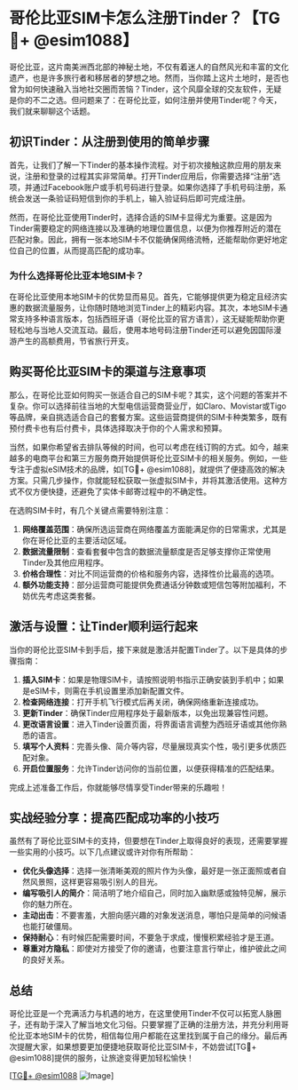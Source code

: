 # 哥伦比亚SIM卡怎么注册Tinder？【TG💪+ @esim1088】

哥伦比亚，这片南美洲西北部的神秘土地，不仅有着迷人的自然风光和丰富的文化遗产，也是许多旅行者和移居者的梦想之地。然而，当你踏上这片土地时，是否也曾为如何快速融入当地社交圈而苦恼？Tinder，这个风靡全球的交友软件，无疑是你的不二之选。但问题来了：在哥伦比亚，如何注册并使用Tinder呢？今天，我们就来聊聊这个话题。

## 初识Tinder：从注册到使用的简单步骤

首先，让我们了解一下Tinder的基本操作流程。对于初次接触这款应用的朋友来说，注册和登录的过程其实非常简单。打开Tinder应用后，你需要选择“注册”选项，并通过Facebook账户或手机号码进行登录。如果你选择了手机号码注册，系统会发送一条验证码短信到你的手机上，输入验证码后即可完成注册。

然而，在哥伦比亚使用Tinder时，选择合适的SIM卡显得尤为重要。这是因为Tinder需要稳定的网络连接以及准确的地理位置信息，以便为你推荐附近的潜在匹配对象。因此，拥有一张本地SIM卡不仅能确保网络流畅，还能帮助你更好地定位自己的位置，从而提高匹配的成功率。

### 为什么选择哥伦比亚本地SIM卡？

在哥伦比亚使用本地SIM卡的优势显而易见。首先，它能够提供更为稳定且经济实惠的数据流量服务，让你随时随地浏览Tinder上的精彩内容。其次，本地SIM卡通常支持多种语言版本，包括西班牙语（哥伦比亚的官方语言），这无疑能帮助你更轻松地与当地人交流互动。最后，使用本地号码注册Tinder还可以避免因国际漫游产生的高额费用，节省旅行开支。

## 购买哥伦比亚SIM卡的渠道与注意事项

那么，在哥伦比亚如何购买一张适合自己的SIM卡呢？其实，这个问题的答案并不复杂。你可以选择前往当地的大型电信运营商营业厅，如Claro、Movistar或Tigo等品牌，亲自挑选适合自己的套餐方案。这些运营商提供的SIM卡种类繁多，既有预付费卡也有后付费卡，具体选择取决于你的个人需求和预算。

当然，如果你希望省去排队等候的时间，也可以考虑在线订购的方式。如今，越来越多的电商平台和第三方服务商开始提供哥伦比亚SIM卡的相关服务。例如，一些专注于虚拟eSIM技术的品牌，如[TG💪+ @esim1088]，就提供了便捷高效的解决方案。只需几步操作，你就能轻松获取一张虚拟SIM卡，并将其激活使用。这种方式不仅方便快捷，还避免了实体卡邮寄过程中的不确定性。

在选购SIM卡时，有几个关键点需要特别注意：

1. **网络覆盖范围**：确保所选运营商在网络覆盖方面能满足你的日常需求，尤其是你在哥伦比亚的主要活动区域。
2. **数据流量限制**：查看套餐中包含的数据流量额度是否足够支撑你正常使用Tinder及其他应用程序。
3. **价格合理性**：对比不同运营商的价格和服务内容，选择性价比最高的选项。
4. **额外功能支持**：部分运营商可能提供免费通话分钟数或短信包等附加福利，不妨优先考虑这类套餐。

## 激活与设置：让Tinder顺利运行起来

当你的哥伦比亚SIM卡到手后，接下来就是激活并配置Tinder了。以下是具体的步骤指南：

1. **插入SIM卡**：如果是物理SIM卡，请按照说明书指示正确安装到手机中；如果是eSIM卡，则需在手机设置里添加新配置文件。
2. **检查网络连接**：打开手机飞行模式后再关闭，确保网络重新连接成功。
3. **更新Tinder**：确保Tinder应用程序处于最新版本，以免出现兼容性问题。
4. **更改语言设置**：进入Tinder设置页面，将界面语言调整为西班牙语或其他你熟悉的语言。
5. **填写个人资料**：完善头像、简介等内容，尽量展现真实个性，吸引更多优质匹配对象。
6. **开启位置服务**：允许Tinder访问你的当前位置，以便获得精准的匹配结果。

完成上述准备工作后，你就能够尽情享受Tinder带来的乐趣啦！

## 实战经验分享：提高匹配成功率的小技巧

虽然有了哥伦比亚SIM卡的支持，但要想在Tinder上取得良好的表现，还需要掌握一些实用的小技巧。以下几点建议或许对你有所帮助：

- **优化头像选择**：选择一张清晰美观的照片作为头像，最好是一张正面照或者自然风景照，这样更容易吸引别人的目光。
- **编写吸引人的简介**：简洁明了地介绍自己，同时加入幽默感或独特见解，展示你的魅力所在。
- **主动出击**：不要害羞，大胆向感兴趣的对象发送消息，哪怕只是简单的问候语也能打破僵局。
- **保持耐心**：有时候匹配需要时间，不要急于求成，慢慢积累经验才是王道。
- **尊重对方隐私**：即使对方接受了你的邀请，也要注意言行举止，维护彼此之间的良好关系。

## 总结

哥伦比亚是一个充满活力与机遇的地方，在这里使用Tinder不仅可以拓宽人脉圈子，还有助于深入了解当地文化习俗。只要掌握了正确的注册方法，并充分利用哥伦比亚本地SIM卡的优势，相信每位用户都能在这里找到属于自己的缘分。最后再次提醒大家，如果想要更加便捷地获取哥伦比亚SIM卡，不妨尝试[TG💪+ @esim1088]提供的服务，让旅途变得更加轻松愉快！

[[TG💪+ @esim1088](https://t.me/s/esim1088) ![Image](https://i.postimg.cc/4NQfJmqS/Snipaste-2025-05-13-00-14-12.png)]